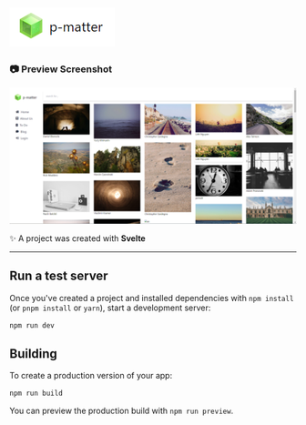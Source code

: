 
![logo](https://raw.githubusercontent.com/TheCureliestWalk/p-matter-app/master/readme/logo.png?token=GHSAT0AAAAAACPM3WX7RYSMVHQ6WGCBWNT6ZQD6QPA)
---

### 📷 Preview Screenshot

![screenshot](https://raw.githubusercontent.com/TheCureliestWalk/p-matter-app/master/readme/main_page.png?token=GHSAT0AAAAAACPM3WX6H7DGSNQF4V42XT6CZQD6SIQ)

✨ A project was created with __Svelte__

---

## Run a test server

Once you've created a project and installed dependencies with `npm install` (or `pnpm install` or `yarn`), start a development server:

```bash
npm run dev
```

## Building

To create a production version of your app:

```bash
npm run build
```

You can preview the production build with `npm run preview`.

